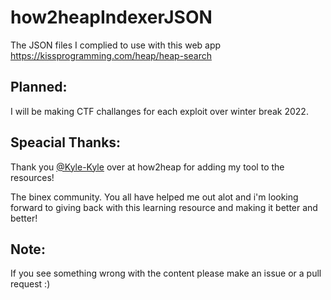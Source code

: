 # how2heapIndexerJSON
The JSON files I complied to use with this web app https://kissprogramming.com/heap/heap-search 

## Planned: 
I will be making CTF challanges for each exploit over winter break 2022. 

## Speacial Thanks: 
Thank you [@Kyle-Kyle](https://github.com/Kyle-Kyle) over at how2heap for adding my tool to the resources!

The binex community. You all have helped me out alot and i'm looking forward to giving 
back with this learning resource and making it better and better!

## Note:
If you see something wrong with the content please make an issue or a pull request :)

